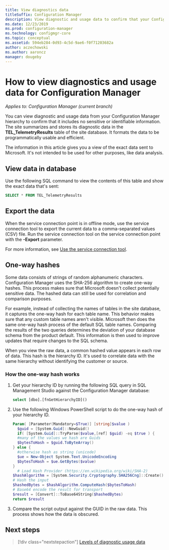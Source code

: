 ```yaml
---
title: View diagnostics data
titleSuffix: Configuration Manager
description: View diagnostic and usage data to confirm that your Configuration Manager hierarchy contains no sensitive information.
ms.date: 12/23/2019
ms.prod: configuration-manager
ms.technology: configmgr-core
ms.topic: conceptual
ms.assetid: 594eb284-0d93-4c5d-9ae6-f0f71203682a
author: aczechowski
ms.author: aaroncz
manager: dougeby
---
```


# How to view diagnostics and usage data for Configuration Manager

*Applies to: Configuration Manager (current branch)*

You can view diagnostic and usage data from your Configuration Manager hierarchy to confirm that it includes no sensitive or identifiable information. The site summarizes and stores its diagnostic data in the **TEL_TelemetryResults** table of the site database. It formats the data to be programmatically usable and efficient.

The information in this article gives you a view of the exact data sent to Microsoft. It's not intended to be used for other purposes, like data analysis.  

## View data in database

Use the following SQL command to view the contents of this table and show the exact data that's sent:  

``` SQL
SELECT * FROM TEL_TelemetryResults
```

## Export the data

When the service connection point is in offline mode, use the service connection tool to export the current data to a comma-separated values (CSV) file. Run the service connection tool on the service connection point with the **-Export** parameter.

For more information, see [Use the service connection tool](../../servers/manage/use-the-service-connection-tool.md).

## <a name="bkmk_hashes"></a> One-way hashes

Some data consists of strings of random alphanumeric characters. Configuration Manager uses the SHA-256 algorithm to create one-way hashes. This process makes sure that Microsoft doesn't collect potentially sensitive data. The hashed data can still be used for correlation and comparison purposes.

For example, instead of collecting the names of tables in the site database, it captures the one-way hash for each table name. This behavior makes sure that any custom table names aren't visible. Microsoft then does the same one-way hash process of the default SQL table names. Comparing the results of the two queries determines the deviation of your database schema from the product default. This information is then used to improve updates that require changes to the SQL schema.  

When you view the raw data, a common hashed value appears in each row of data. This hash is the hierarchy ID. It's used to correlate data with the same hierarchy without identifying the customer or source.

### How the one-way hash works

1. Get your hierarchy ID by running the following SQL query in SQL Management Studio against the Configuration Manager database:

    ``` SQL
    select [dbo].[fnGetHierarchyID]()
    ```

2. Use the following Windows PowerShell script to do the one-way hash of your hierarchy ID.  

    ``` PowerShell
    Param( [Parameter(Mandatory=$True)] [string]$value )  
      $guid = [System.Guid]::NewGuid()  
      if( [System.Guid]::TryParse($value,[ref] $guid) -eq $true ) {  
      #many of the values we hash are Guids  
      $bytesToHash = $guid.ToByteArray()  
    } else {  
      #otherwise hash as string (unicode)  
      $ue = New-Object System.Text.UnicodeEncoding  
      $bytesToHash = $ue.GetBytes($value)
    }  
      # Load Hash Provider (https://en.wikipedia.org/wiki/SHA-2)
    $hashAlgorithm = [System.Security.Cryptography.SHA256Cng]::Create()
    # Hash the input
    $hashedBytes = $hashAlgorithm.ComputeHash($bytesToHash)
    # Base64 encode the result for transport
    $result = [Convert]::ToBase64String($hashedBytes)
    return $result
    ```

3. Compare the script output against the GUID in the raw data. This process shows how the data is obscured.

## Next steps

> [!div class="nextstepaction"]
> [Levels of diagnostic usage data](levels-overview.md)
